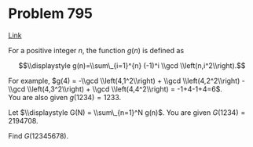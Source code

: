 # Problem 795

[Link](https://projecteuler.net/problem=795)

For a positive integer $n$, the function $g(n)$ is defined as 

$$\\displaystyle g(n)=\\sum\_{i=1}^{n} (-1)^i \\gcd \\left(n,i^2\\right).$$

For example, $g(4) = -\\gcd \\left(4,1^2\\right) + \\gcd \\left(4,2^2\\right) - \\gcd \\left(4,3^2\\right) + \\gcd \\left(4,4^2\\right) = -1+4-1+4=6$.  
You are also given $g(1234)=1233$. 

Let $\\displaystyle G(N) = \\sum\_{n=1}^N g(n)$. You are given $G(1234) = 2194708$. 

Find $G(12345678)$.
